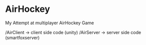 # AirHockey
My Attempt at multiplayer AirHockey Game

/AirClient -> client side code (unity)
/AirServer -> server side code (smartfoxserver)